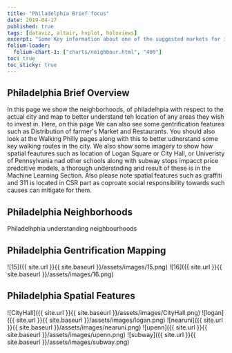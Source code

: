 ```yaml
---
title: "Philadelphia Brief focus"
date: 2019-04-17
published: true
tags: [dataviz, altair, hvplot, holoviews]
excerpt: "Some Key information about one of the suggested markets for investment Philadelphia"
folium-loader:
  folium-chart-1: ["charts/neighbour.html", "400"]
toc: true
toc_sticky: true
---
```

## Philadelphia Brief Overview 
In this page we show the neighborhoods, of philadelhpia with respect to the actual city and map to better understand teh location of any areas they wish to invest in.
Here, on this page  We can also see some gentrification features such as Distribution of farmer's Market and Restaurants.
You should also look at the Walking Philly pages along with this to better udnerstand some key walking routes in the city.
We also show some imagery to show how spatial feautures such as location of Logan Square or City Hall, or Univeristy of Pennsylvania nad other schools along with subway stops impacct price predcitive models, a thorough understnding and result of these is in the Machine Learning Section.
Also please note spatial features such as graffiti and 311 is located in CSR part as coproate social responsibility towards such causes can mitigate for them.


## Philadelphia Neighborhoods
Philadelhphia understanding neighbourhoods

<div id="folium-chart-1"></div>

## Philadelphia Gentrification Mapping
![15]({{ site.url }}{{ site.baseurl }}/assets/images/15.png)
![16]({{ site.url }}{{ site.baseurl }}/assets/images/16.png)

## Philadelphia Spatial Features
![CityHall]({{ site.url }}{{ site.baseurl }}/assets/images/CityHall.png)
![logan]({{ site.url }}{{ site.baseurl }}/assets/images/logan.png)
![nearuni]({{ site.url }}{{ site.baseurl }}/assets/images/nearuni.png)
![upenn]({{ site.url }}{{ site.baseurl }}/assets/images/upenn.png)
![subway]({{ site.url }}{{ site.baseurl }}/assets/images/subway.png)




